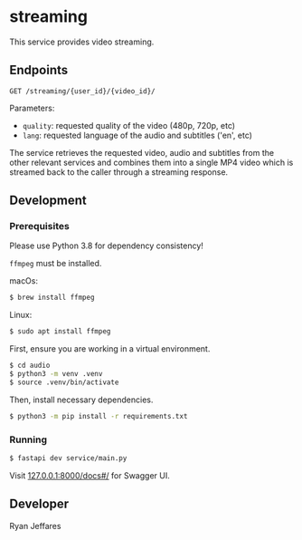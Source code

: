 # streaming

This service provides video streaming.

## Endpoints

`GET /streaming/{user_id}/{video_id}/`

Parameters:

* `quality`: requested quality of the video (480p, 720p, etc)
* `lang`: requested language of the audio and subtitles ('en', etc)

The service retrieves the requested video, audio and subtitles from the other relevant services and combines them into a single MP4 video which is streamed back to the caller through a streaming response.

## Development

### Prerequisites

Please use Python 3.8 for dependency consistency!

`ffmpeg` must be installed.

macOs:

```bash
$ brew install ffmpeg
```

Linux:

```bash
$ sudo apt install ffmpeg
```

First, ensure you are working in a virtual environment.

```bash
$ cd audio
$ python3 -m venv .venv
$ source .venv/bin/activate
```

Then, install necessary dependencies.

```bash
$ python3 -m pip install -r requirements.txt
```

### Running

```bash
$ fastapi dev service/main.py
```

Visit [127.0.0.1:8000/docs#/](https://127.0.0.1:8000/docs#/) for Swagger UI.

## Developer

Ryan Jeffares